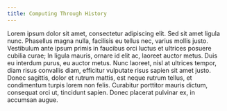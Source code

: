 ```yaml
---
title: Computing Through History
---
```


Lorem ipsum dolor sit amet, consectetur adipiscing elit. Sed sit amet ligula nunc. Phasellus magna nulla, facilisis eu tellus nec, varius mollis justo. Vestibulum ante ipsum primis in faucibus orci luctus et ultrices posuere cubilia curae; In ligula mauris, ornare id elit ac, laoreet auctor metus. Duis eu interdum purus, eu auctor metus. Nunc laoreet, nisl at ultrices tempor, diam risus convallis diam, efficitur vulputate risus sapien sit amet justo. Donec sagittis, dolor et rutrum mattis, est neque rutrum tellus, et condimentum turpis lorem non felis. Curabitur porttitor mauris dictum, consequat orci ut, tincidunt sapien. Donec placerat pulvinar ex, in accumsan augue.